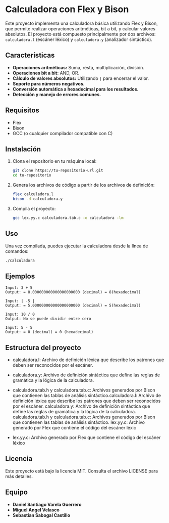 # Calculadora con Flex y Bison

Este proyecto implementa una calculadora básica utilizando Flex y Bison, que permite realizar operaciones aritméticas, bit a bit, y calcular valores absolutos. El proyecto está compuesto principalmente por dos archivos: `calculadora.l` (escáner léxico) y `calculadora.y` (analizador sintáctico).

## Características

- **Operaciones aritméticas:** Suma, resta, multiplicación, división.
- **Operaciones bit a bit:** AND, OR.
- **Cálculo de valores absolutos:** Utilizando `|` para encerrar el valor.
- **Soporte para números negativos.**
- **Conversión automática a hexadecimal para los resultados.**
- **Detección y manejo de errores comunes.**

## Requisitos

- Flex
- Bison
- GCC (o cualquier compilador compatible con C)

## Instalación

1. Clona el repositorio en tu máquina local:
    ```sh
    git clone https://tu-repositorio-url.git
    cd tu-repositorio
    ```

2. Genera los archivos de código a partir de los archivos de definición:
    ```sh
    flex calculadora.l
    bison -d calculadora.y
    ```

3. Compila el proyecto:
    ```sh
    gcc lex.yy.c calculadora.tab.c -o calculadora -lm
    ```

## Uso

Una vez compilada, puedes ejecutar la calculadora desde la línea de comandos:

```sh
./calculadora
```


## Ejemplos

``` 
Input: 3 + 5
Output: = 8.000000000000000000000 (decimal) = 8(hexadecimal)

Input: | -5 |
Output: = 5.000000000000000000000 (decimal) = 5(hexadecimal)

Input: 10 / 0
Output: No se puede dividir entre cero

Input: 5 - 5
Output: = 0 (decimal) = 0 (hexadecimal)

```

## Estructura del proyecto

- calculadora.l: Archivo de definición léxica que describe los patrones que deben ser reconocidos por el escáner.

- calculadora.y: Archivo de definición sintáctica que define las reglas de gramática y la lógica de la calculadora.

- calculadora.tab.h y calculadora.tab.c: Archivos generados por Bison que contienen las tablas de análisis sintáctico.calculadora.l: Archivo de definición léxica que describe los patrones que deben ser reconocidos por el escáner.
calculadora.y: Archivo de definición sintáctica que define las reglas de gramática y la lógica de la calculadora.
calculadora.tab.h y calculadora.tab.c: Archivos generados por Bison que contienen las tablas de análisis sintáctico.
lex.yy.c: Archivo generado por Flex que contiene el código del escáner léxic

- lex.yy.c: Archivo generado por Flex que contiene el código del escáner léxico

## Licencia 

Este proyecto está bajo la licencia MIT. Consulta el archivo LICENSE para más detalles.

## Equipo

- **Daniel Santiago Varela Guerrero**
- **Miguel Angel Velasco**
- **Sebastian Sabogal Castillo**

